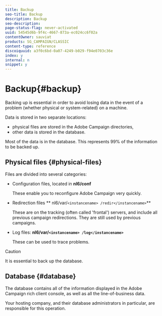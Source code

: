 ```yaml
---
title: Backup
seo-title: Backup
description: Backup
seo-description: 
page-status-flag: never-activated
uuid: 54545d6b-9f4c-4667-873a-ec024cc6f02a
contentOwner: sauviat
products: SG_CAMPAIGN/CLASSIC
content-type: reference
discoiquuid: a3f0c6bd-0a07-4249-b029-f94e0703c36e
index: y
internal: n
snippet: y
---
```


# Backup{#backup}

Backing up is essential in order to avoid losing data in the event of a problem (whether physical or system-related) on a machine.

Data is stored in two separate locations:

* physical files are stored in the Adobe Campaign directories,
* other data is stored in the database.

Most of the data is in the database. This represents 99% of the information to be backed up.

## Physical files {#physical-files}

Files are divided into several categories:

* Configuration files, located in **nl6/conf**

  These enable you to reconfigure Adobe Campaign very quickly. 

* Redirection files ** nl6/var/`<instancename> /redir</instancename>`**

  These are on the tracking (often called 'frontal') servers, and include all previous campaign redirections. They are still used by previous campaigns.

* Log files: **nl6/var/`<instancename> /log</instancename>`**

  These can be used to trace problems.

>[!CAUTION]
>
>It is essential to back up the database.

## Database {#database}

The database contains all of the information displayed in the Adobe Campaign rich client console, as well as all the line-of-business data.

Your hosting company, and their database administrators in particular, are responsible for this operation. 
